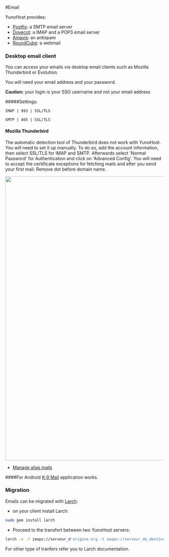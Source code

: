 #Email

YunoHost provides:
* [Postfix](http://www.postfix.org/): a SMTP email server
* [Dovecot](http://www.dovecot.org/): a IMAP and a POP3 email server
* [Amavis](http://amavis.org/): an antispam
* [RoundCube](/apps): a webmail

### Desktop email client
You can access your emails via desktop email clients such as Mozilla Thunderbird or Evolution.

You will need your email address and your password.

**Caution:** your login is your SSO username and not your email address

#####Settings:

`IMAP | 993 | SSL/TLS`

`SMTP | 465 | SSL/TLS`

#### Mozilla Thunderbird

The automatic detection tool of Thunderbird does not work with YunoHost. You will need to set it up manually. To do so, add the account information, then select SSL/TLS for IMAP and SMTP. Afterwards select 'Normal Password' for Authentication and click on 'Advanced Config'. You will need to accept the certificate exceptions for fetching mails and after you send your first mail. Remove dot before domain name.

<img src="https://yunohost.org/images/thunderbird-config.png" width=900>

* [Manage alias mails](https://support.mozilla.org/en-US/kb/configuring-email-aliases)

####For Android
[K-9 Mail](https://en.wikipedia.org/wiki/K-9_Mail) application works.

### Migration
Emails can be migrated with [Larch](https://github.com/rgrove/larch/):
* on your client install Larch:
```bash
sudo gem install larch
```
* Proceed to the transfert between two YunoHost servers:
```bash
larch -a -f imaps://serveur_d'origine.org -t imaps://serveur_de_destination.org
```
For other type of tranfers refer you to Larch documentation.

